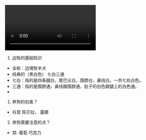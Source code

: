 
<!-- mp4格式 -->

<video src="./32_1703773819.mp4" controls>
</video>

1. 边牧的基础知识
- 全称：边境牧羊犬
- 经典的（黑白色） 七白三通 
 - 七白：指的是四条腿白，尾巴尖白，围脖白，鼻线白，一共七处白色。
 - 三通：指的是围脖通，鼻线跟围脖通，肚子的白色跟腿上的白色通。
- 


1. 养狗的初衷？

- 抖音 陈贝拉， 露娜


2. 养狗需要注意的点？
- 禁: 葡萄  巧克力

